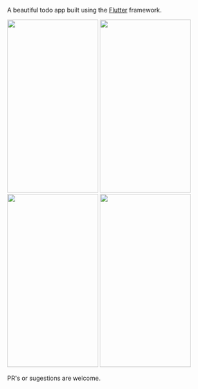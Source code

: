 
A beautiful todo app built using the <a href="https://flutter.dev/">Flutter</a> framework.

<img src="https://github.com/natanportilho/task-manager/blob/master/source/check_todos.gif" width="210" height="400" /> <img src="https://github.com/natanportilho/task-manager/blob/master/source/color_themes.gif" width="210" height="400" /> <img src="https://github.com/natanportilho/task-manager/blob/master/source/create_category.gif" width="210" height="400" /> <img src="https://github.com/natanportilho/task-manager/blob/master/source/create_todo.gif" width="210" height="400" />


PR's or sugestions are welcome.

